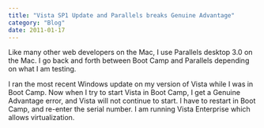 ```yaml
---
title: "Vista SP1 Update and Parallels breaks Genuine Advantage"
category: "Blog"
date: 2011-01-17
---
```



Like many other web developers on the Mac, I use Parallels desktop 3.0 on the Mac. I go back and forth between Boot Camp and Parallels depending on what I am testing.

I ran the most recent Windows update on my version of Vista while I was in Boot Camp. Now when I try to start Vista in Boot Camp, I get a Genuine Advantage error, and Vista will not continue to start. I have to restart in Boot Camp, and re-enter the serial number. I am running Vista Enterprise which allows virtualization.